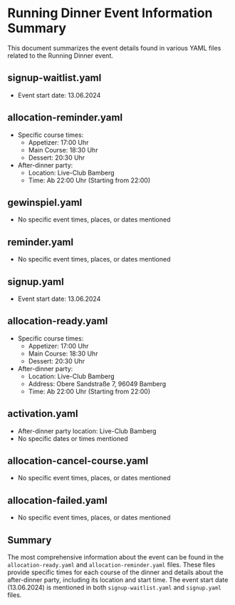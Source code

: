# Running Dinner Event Information Summary

This document summarizes the event details found in various YAML files related to the Running Dinner event.

## signup-waitlist.yaml
- Event start date: 13.06.2024

## allocation-reminder.yaml
- Specific course times:
  - Appetizer: 17:00 Uhr
  - Main Course: 18:30 Uhr
  - Dessert: 20:30 Uhr
- After-dinner party:
  - Location: Live-Club Bamberg
  - Time: Ab 22:00 Uhr (Starting from 22:00)

## gewinspiel.yaml
- No specific event times, places, or dates mentioned

## reminder.yaml
- No specific event times, places, or dates mentioned

## signup.yaml
- Event start date: 13.06.2024

## allocation-ready.yaml
- Specific course times:
  - Appetizer: 17:00 Uhr
  - Main Course: 18:30 Uhr
  - Dessert: 20:30 Uhr
- After-dinner party:
  - Location: Live-Club Bamberg
  - Address: Obere Sandstraße 7, 96049 Bamberg
  - Time: Ab 22:00 Uhr (Starting from 22:00)

## activation.yaml
- After-dinner party location: Live-Club Bamberg
- No specific dates or times mentioned

## allocation-cancel-course.yaml
- No specific event times, places, or dates mentioned

## allocation-failed.yaml
- No specific event times, places, or dates mentioned

## Summary
The most comprehensive information about the event can be found in the `allocation-ready.yaml` and `allocation-reminder.yaml` files. These files provide specific times for each course of the dinner and details about the after-dinner party, including its location and start time. The event start date (13.06.2024) is mentioned in both `signup-waitlist.yaml` and `signup.yaml` files.